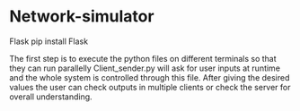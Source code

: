 # Network-simulator

Flask 
pip install Flask

The first step is to execute the python files on different terminals so that they can run parallelly
Client_sender.py will ask for user inputs at runtime and the whole system is controlled through this file.
After giving the desired values the user can check outputs in multiple clients or check the server for overall understanding. 
